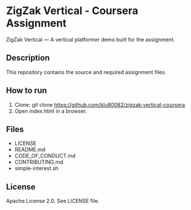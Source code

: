 # ZigZak Vertical - Coursera Assignment

ZigZak Vertical — A vertical platformer demo built for the assignment.

## Description
This repository contains the source and required assignment files.

## How to run
1. Clone: git clone https://github.com/klu80082/zigzak-vertical-coursera
2. Open index.html in a browser.

## Files
- LICENSE
- README.md
- CODE_OF_CONDUCT.md
- CONTRIBUTING.md
- simple-interest.sh

## License
Apache License 2.0. See LICENSE file.
